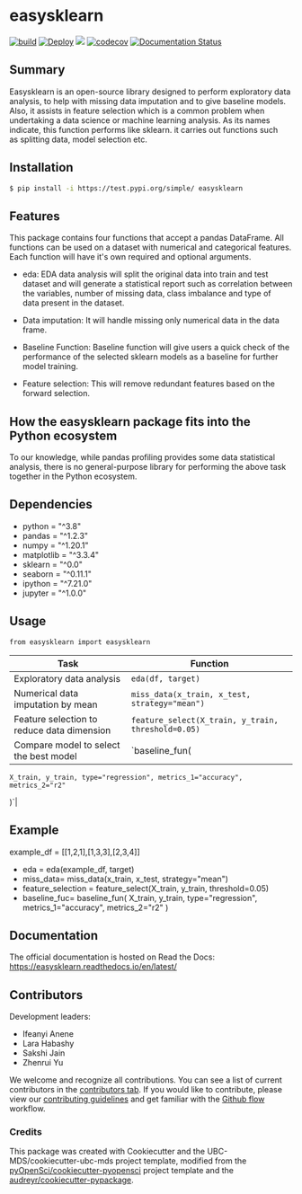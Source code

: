 # easysklearn 

[![build](https://github.com/UBC-MDS/524_easysklearn/actions/workflows/build.yml/badge.svg)](https://github.com/UBC-MDS/524_easysklearn/actions/workflows/build.yml)
[![Deploy](https://github.com/UBC-MDS/524_easysklearn/actions/workflows/deploy.yml/badge.svg)](https://github.com/UBC-MDS/524_easysklearn/actions/workflows/deploy.yml)
![](https://github.com/yzr1996/easysklearn/workflows/build/badge.svg) [![codecov](https://codecov.io/gh/UBC-MDS/524_easysklearn/branch/main/graph/badge.svg?token=3KW44NKWAS)](https://codecov.io/gh/UBC-MDS/524_easysklearn) [![Documentation Status](https://readthedocs.org/projects/easysklearn/badge/?version=latest)](https://easysklearn.readthedocs.io/en/latest/?badge=latest)

## Summary

Easysklearn is an open-source library designed to perform exploratory data analysis, to help with missing data imputation and to give baseline models. Also, it assists in feature selection which is a common problem when undertaking a data science or machine learning analysis. As its names indicate, this function performs like sklearn. it carries out functions such as splitting data, model selection etc.

## Installation

```bash
$ pip install -i https://test.pypi.org/simple/ easysklearn
```

## Features

This package contains four functions that accept a pandas DataFrame. All functions can be used on a dataset with numerical and categorical features. Each function will have it's own required and optional arguments.

- eda: EDA data analysis will split the original data into train and test dataset and will generate a statistical report such as correlation between the variables, number of missing data, class imbalance and type of data present in the dataset.

- Data imputation: It will handle missing only numerical data in the data frame.

- Baseline Function: Baseline function will give users a quick check of the performance of the selected sklearn models as a baseline for further model training.

- Feature selection: This will remove redundant features based on the forward selection.

## How the easysklearn package fits into the Python ecosystem

To our knowledge, while pandas profiling provides some data statistical analysis, there is no general-purpose library for performing the above task together in the Python ecosystem.

## Dependencies


- python = "^3.8"
- pandas = "^1.2.3"
- numpy = "^1.20.1"
- matplotlib = "^3.3.4"
- sklearn = "^0.0"
- seaborn = "^0.11.1"
- ipython = "^7.21.0"    
- jupyter = "^1.0.0"


## Usage

```from easysklearn import easysklearn```

| Task | Function  |
|------------|-----|
| Exploratory data analysis| `eda(df, target)`|
| Numerical data imputation by mean| `miss_data(x_train, x_test, strategy="mean")`|
| Feature selection to reduce data dimension| `feature_select(X_train, y_train, threshold=0.05)`|
| Compare model to select the best model| `baseline_fun(
    X_train, y_train, type="regression", metrics_1="accuracy", metrics_2="r2"
)`|



## Example
example_df = [[1,2,1],[1,3,3],[2,3,4]]

- eda = eda(example_df, target)
- miss_data= miss_data(x_train, x_test, strategy="mean")
- feature_selection = feature_select(X_train, y_train, threshold=0.05)
- baseline_fuc= baseline_fun(
    X_train, y_train, type="regression", metrics_1="accuracy", metrics_2="r2"
)


## Documentation

The official documentation is hosted on Read the Docs: https://easysklearn.readthedocs.io/en/latest/

## Contributors

Development leaders:

- Ifeanyi Anene
- Lara Habashy
- Sakshi Jain
- Zhenrui Yu


We welcome and recognize all contributions. You can see a list of current contributors in the [contributors tab](https://github.com/yzr1996/easysklearn/graphs/contributors). If you would like to contribute, please view our [contributing guidelines](https://github.com/UBC-MDS/524_easysklearn/blob/main/CONTRIBUTING.rst) and get familiar with the [Github flow](https://blog.programster.org/git-workflows) workflow.

### Credits

This package was created with Cookiecutter and the UBC-MDS/cookiecutter-ubc-mds project template, modified from the [pyOpenSci/cookiecutter-pyopensci](https://github.com/pyOpenSci/cookiecutter-pyopensci) project template and the [audreyr/cookiecutter-pypackage](https://github.com/audreyr/cookiecutter-pypackage).
